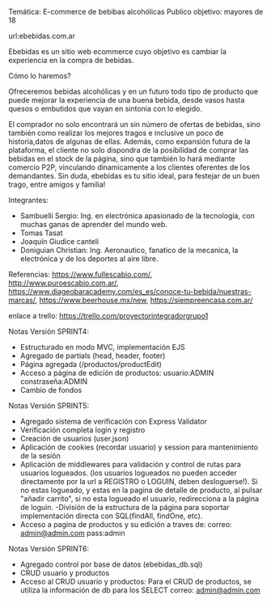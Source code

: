
Temática: E-commerce de bebibas alcohólicas
Publico objetivo: mayores de 18

url:ebebidas.com.ar

Ebebidas es un sitio web ecommerce cuyo objetivo es cambiar la experiencia en la compra de bebidas.

Cómo lo haremos?

Ofreceremos bebidas alcohólicas y en un futuro todo tipo de producto que puede mejorar la experiencia de una 
buena bebida, desde vasos hasta quesos o embutidos que vayan en sintonia con lo elegido.

El comprador no solo encontrará un sin número de ofertas de bebidas, sino también como realizar los mejores tragos 
 e inclusive un poco de historia,datos de algunas de ellas.
Además, como expansión futura de la plataforma, el cliente no solo dispondra de la posibilidad de comprar
las bebidas en el stock de la página, sino que también lo hará mediante comercio P2P, vinculando dinamicamente a 
los clientes oferentes de los demandantes.
Sin duda, ebebidas es tu sitio ideal, para festejar de un buen trago, entre amigos y familia!

Integrantes:
- Sambuelli Sergio: Ing. en electrónica apasionado de la tecnología, con muchas ganas de aprender del mundo web.
- Tomas Tasat
- Joaquín Giudice canteli
- Doniguian Christian: Ing. Aeronautico, fanatico de la mecanica, la electrónica y de los deportes al aire libre.

Referencias:
https://www.fullescabio.com/,
http://www.puroescabio.com.ar/,
https://www.diageobaracademy.com/es_es/conoce-tu-bebida/nuestras-marcas/,
https://www.beerhouse.mx/new,
https://siempreencasa.com.ar/

enlace a trello: 
https://trello.com/proyectorintegradorgrupo1



Notas Versión SPRINT4:
 - Estructurado en modo MVC, implementación EJS
 - Agregado de partials (head, header, footer)
 - Página agregada (/productos/productEdit)
 - Acceso a página de edición de productos:
    usuario:ADMIN
    constraseña:ADMIN
 - Cambio de fondos

Notas Versión SPRINT5:
 - Agregado sistema de verificación con Express Validator
 - Verificación completa login y registro
 - Creación de usuarios (user.json)
 - Aplicación de cookies (recordar usuario) y session para mantenimiento de la sesión
 - Aplicación de middlewares para validación y control de rutas para usuarios logueados. (los usuarios logueados no pueden acceder directamente por la url a REGISTRO o LOGUIN, deben desloguerse!). Si no estas logueado, y estas en la pagina de detalle de producto, al pulsar "añadir carrito", si no esta logueado el usuario, redirecciona a la página de loguin.
 -División de la estructura de la página para soportar implementación directa con SQL(findAll, findOne, etc).
 - Acceso a pagina de productos y su edición a traves de:
 correo: admin@admin.com
 pass:admin

 Notas Versión SPRINT6:
 - Agregado control por base de datos (ebebidas_db.sql)
 - CRUD usuario y productos
 - Acceso al CRUD  usuario y productos:
 Para el CRUD de productos, se utiliza la información de db para los SELECT
 correo: admin@admin.com
 